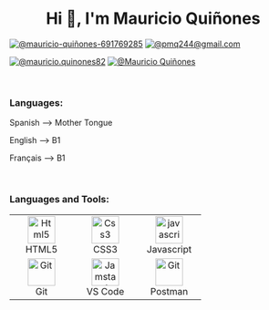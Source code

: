 <h1 align="center">Hi 👋, I'm Mauricio Quiñones</h1>


[![@mauricio-quiñones-691769285](https://img.icons8.com/fluency/48/000000/linkedin.png "@mauricio-quiñones-691769285")](https://www.linkedin.com/in/mauricio-quiñones-691769285/)
[![@pmq244@gmail.com](https://img.icons8.com/fluency/48/000000/apple-mail.png "@pmq244@gmail.com")](pmq244@gmail.com)

[![@mauricio.quinones82](https://img.icons8.com/fluency/48/000000/instagram-new.png "@mauricio.quinones82")](https://www.instagram.com/mauricio.quinones82/)
[![@Mauricio Quiñones](https://img.icons8.com/fluency/48/000000/facebook.png "@Mauricio Quiñones")](https://www.facebook.com/pedro.quinonesgil?mibextid=ZbWKwL)



<br>
<h3 align="left">Languages:</h3>
<p>Spanish --> Mother Tongue</p>
<p>English --> B1</p>
<p>Français --> B1</p>

<br>
<h3 align="left">Languages and Tools:</h3>

<table align="center">
  <tr>
      <td align="center" width="96">
      <a href="#html5">
        <img src="https://seeklogo.com/images/H/html5-without-wordmark-color-logo-14D252D878-seeklogo.com.png" width="48" height="48" alt="Html5" />
      </a>
      <br>HTML5
    </td>
    <td align="center" width="96">
      <a href="#css3">
        <img src="https://upload.wikimedia.org/wikipedia/commons/thumb/6/62/CSS3_logo.svg/48px-CSS3_logo.svg.png" width="48" height="48" alt="Css3" />
      </a>
      <br>CSS3
    </td>
    <td align="center" width="96">
      <a href="#js">
        <img src="https://upload.wikimedia.org/wikipedia/commons/thumb/9/99/Unofficial_JavaScript_logo_2.svg/1024px-Unofficial_JavaScript_logo_2.svg.png" width="48" height="48" alt="javascript" />
      </a>
      <br>Javascript
    </td>
    
  </tr>
   <tr>
   <td align="center" width="96">
      <a href="#git" >
        <img src="https://upload.wikimedia.org/wikipedia/commons/thumb/3/3f/Git_icon.svg/1200px-Git_icon.svg.png" width="48" height="48" alt="Git" />
      </a>
      <br>Git
    </td>
      <td align="center"  width="96">
      <a href="#vscode">
        <img src="https://upload.wikimedia.org/wikipedia/commons/9/9a/Visual_Studio_Code_1.35_icon.svg" width="48" height="48" alt="Jamstack" />
      </a>
      <br>VS Code
    </td>
      <td align="center" width="96">
      <a href="#postman" >
        <img src="https://www.vectorlogo.zone/logos/getpostman/getpostman-icon.svg" width="48" height="48" alt="Git" />
      </a>
      <br>Postman
      </tr>
</table>
